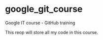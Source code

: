 # google_git_course
Google IT course - GitHub training

This reop will store all my code in this course. 
